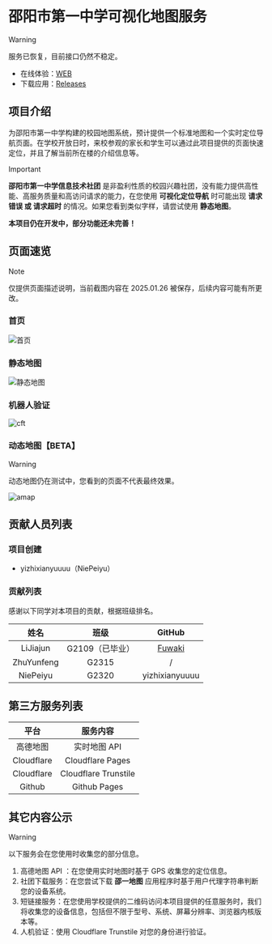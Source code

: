 # 邵阳市第一中学可视化地图服务

> [!WARNING]
> 服务已恢复，目前接口仍然不稳定。

- 在线体验：[WEB](https://sourl.cn/PB3VVL)
- 下载应用：[Releases](https://github.com/Sysyz-itcom/sysyz-gis/releases)

## 项目介绍
为邵阳市第一中学构建的校园地图系统，预计提供一个标准地图和一个实时定位导航页面。在学校开放日时，来校参观的家长和学生可以通过此项目提供的页面快速定位，并且了解当前所在楼的介绍信息等。

> [!IMPORTANT]
> **邵阳市第一中学信息技术社团** 是非盈利性质的校园兴趣社团，没有能力提供高性能、高服务质量和高访问请求的能力，在您使用 **可视化定位导航** 时可能出现 **请求错误 或 请求超时** 的情况。如果您看到类似字样，请尝试使用 **静态地图**。
>
> **本项目仍在开发中，部分功能还未完善！**

## 页面速览

> [!NOTE]
> 仅提供页面描述说明，当前截图内容在 2025.01.26 被保存，后续内容可能有所更改。

### 首页
![首页](./res/introd/index.jpeg)

### 静态地图
![静态地图](./res/img/b85596cb5e4064a09c93a9a6b55bcc9e.jpg)

### 机器人验证
![cft](./res/introd/cft.jpeg)

### 动态地图【BETA】
> [!WARNING]
> 动态地图仍在测试中，您看到的页面不代表最终效果。

![amap](./res/introd/amap.jpeg)


## 贡献人员列表
### 项目创建
- yizhixianyuuuu（NiePeiyu）
### 贡献列表
感谢以下同学对本项目的贡献，根据班级排名。

|姓名|班级|GitHub|
|:---:|:---:|:---:|
|LiJiajun|G2109（已毕业）|[Fuwaki](https://github.com/Fuwaki)|
|ZhuYunfeng|G2315|/|
|NiePeiyu|G2320|yizhixianyuuuu|

## 第三方服务列表
|平台|服务内容|
|:---:|:---:|
|高德地图|实时地图 API|
|Cloudflare|Cloudflare Pages|
|Cloudflare|Cloudflare Trunstile|
|Github|Github Pages|

## 其它内容公示
> [!WARNING]
> 以下服务会在您使用时收集您的部分信息。
> 1. 高德地图 API ：在您使用实时地图时基于 GPS 收集您的定位信息。
> 2. 社团下载服务：在您尝试下载 **邵一地图** 应用程序时基于用户代理字符串判断您的设备系统。
> 3. 短链接服务：在您使用学校提供的二维码访问本项目提供的任意服务时，我们将收集您的设备信息，包括但不限于型号、系统、屏幕分辨率、浏览器内核版本等。
> 4. 人机验证：使用 Cloudflare Trunstile 对您的身份进行验证。
